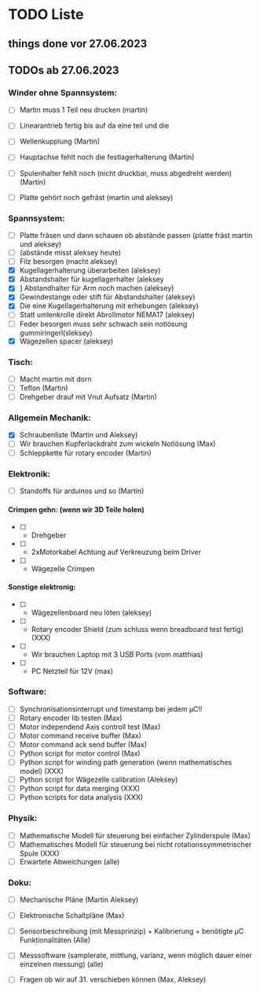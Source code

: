 
# TODO Liste
## things done vor 27.06.2023

## TODOs ab 27.06.2023
### Winder ohne Spannsystem:
- [ ] Martin muss 1 Teil neu drucken (martin)

- [ ] Linearantrieb fertig bis auf da eine teil und die 
- [ ] Wellenkupplung (Martin)

- [ ] Hauptachse fehlt noch die festlagerhalterung (Martin)
- [ ] Spulenhalter fehlt noch (nicht druckbar, muss abgedreht werden) (Martin)
- [ ] Platte gehört noch gefräst (martin und aleksey)

### Spannsystem:
- [ ] Platte fräsen und dann schauen ob abstände passen (platte fräst martin und aleksey)
- [ ] (abstände misst aleksey heute)
- [ ] Filz besorgen (macht aleksey)
- [x] Kugellagerhalterung überarbeiten (aleksey)
- [x] Abstandshalter für kugellagerhalter (aleksey
- [x] ] Abstandhalter für Arm noch machen (aleksey)
- [x] Gewindestange oder stift für Abstandshalter (aleksey)
- [x] Die eine Kugellagerhalterung mit erhebungen (aleksey)
- [ ] Statt umlenkrolle direkt Abrollmotor NEMA17 (aleksey)
- [ ] Feder besorgen muss sehr schwach sein notlösung gummiringerl(sleksey)
- [x] Wägezellen spacer (aleksey)

### Tisch:
- [ ] Macht martin mit dorn
- [ ] Teflon (Martin)
- [ ] Drehgeber drauf mit Vnut Aufsatz (Martin)

### Allgemein Mechanik:
- [x] Schraubenliste (Martin und Aleksey)
- [ ] Wir brauchen Kupferlackdraht zum wickeln Notlösung (Max)
- [ ] Schleppkette für rotary encoder (Martin)

### Elektronik:
- [ ] Standoffs für arduinos und so (Martin)
#### Crimpen gehn: (wenn wir 3D Teile holen)
- [ ]  -  Drehgeber
- [ ]  -  2xMotorkabel Achtung auf Verkreuzung beim Driver
- [ ]  -  Wägezelle Crimpen
#### Sonstige elektronig:
- [ ]  -  Wägezellenboard neu löten (aleksey)
- [ ]  -  Rotary encoder Shield (zum schluss wenn breadboard test fertig) (XXX)
- [ ]  -  Wir brauchen Laptop mit 3 USB Ports (vom matthias)
- [ ]  -  PC Netzteil für 12V (max)

### Software:
- [ ] Synchronisationsinterrupt und timestamp bei jedem µC!!
- [ ] Rotary encoder lib testen (Max)
- [ ] Motor independend Axis controll test (Max)
- [ ] Motor command receive buffer (Max)
- [ ] Motor command ack send buffer (Max)
- [ ] Python script for motor control (Max)
- [ ] Python script for winding path generation (wenn mathematisches model) (XXX)
- [ ] Python script for Wägezelle calibration (Aleksey)
- [ ] Python script for data merging (XXX)
- [ ] Python scripts for data analysis (XXX)

### Physik:
- [ ] Mathematische Modell für steuerung bei einfacher Zylinderspule (Max)
- [ ] Mathematisches Modell für steuerung bei nicht rotationssymmetrischer Spule (XXX)
- [ ] Erwartete Abweichungen (alle)

### Doku:
- [ ] Mechanische Pläne (Martin Aleksey)
- [ ] Elektronische Schaltpläne (Max)
- [ ] Sensorbeschreibung (mit Messprinzip) + Kalibrierung + benötigte µC Funktionalitäten (Alle)
- [ ] Messsoftware (samplerate, mittlung, varianz, wenn möglich dauer einer einzelnen messung) (alle)




- [ ] Fragen ob wir auf 31. verschieben können (Max, Aleksey)

